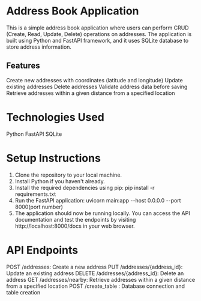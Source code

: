 # Address Book Application

This is a simple address book application where users can perform CRUD (Create, Read, Update, Delete) operations on addresses. The application is built using Python and FastAPI framework, and it uses SQLite database to store address information.

## Features
Create new addresses with coordinates (latitude and longitude)
Update existing addresses
Delete addresses
Validate address data before saving
Retrieve addresses within a given distance from a specified location

# Technologies Used
Python
FastAPI
SQLite

# Setup Instructions
1. Clone the repository to your local machine.
2. Install Python if you haven't already.
3. Install the required dependencies using pip:
       pip install -r requirements.txt
4. Run the FastAPI application:
     uvicorn main:app --host 0.0.0.0 --port 8000(port number)
5. The application should now be running locally. You can access the API documentation and test the endpoints by visiting http://localhost:8000/docs in your web browser.

# API Endpoints
POST /addresses: Create a new address
PUT /addresses/{address_id}: Update an existing address
DELETE /addresses/{address_id}: Delete an address
GET /addresses/nearby: Retrieve addresses within a given distance from a specified location
POST /create_table :  Database connection and table creation
